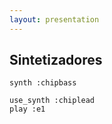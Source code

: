 ```yaml
---
layout: presentation 
---
```


## Sintetizadores

```
synth :chipbass
```

```
use_synth :chiplead
play :e1
```
